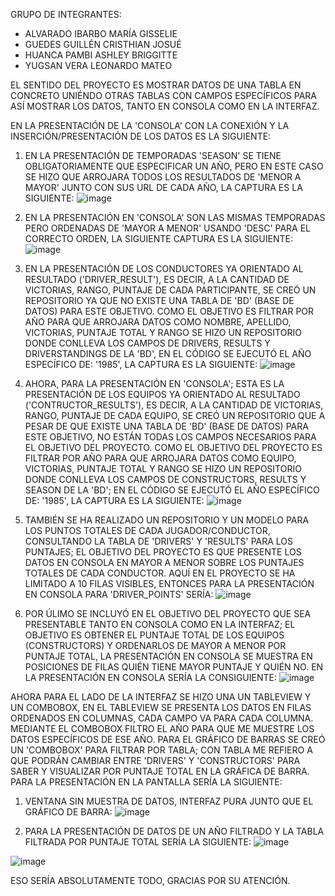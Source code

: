 GRUPO DE INTEGRANTES:
- ALVARADO IBARBO MARÍA GISSELIE
- GUEDES GUILLÉN CRISTHIAN JOSUÉ
- HUANCA PAMBI ASHLEY BRIGGITTE
- YUGSAN VERA LEONARDO MATEO

EL SENTIDO DEL PROYECTO ES MOSTRAR DATOS DE UNA TABLA EN CONCRETO UNIÉNDO OTRAS TABLAS CON CAMPOS ESPECÍFICOS PARA ASÍ MOSTRAR LOS DATOS, TANTO EN CONSOLA COMO EN LA INTERFAZ.

EN LA PRESENTACIÓN DE LA 'CONSOLA' CON LA CONEXIÓN Y LA INSERCIÓN/PRESENTACIÓN DE LOS DATOS ES LA SIGUIENTE:

1. EN LA PRESENTACIÓN DE TEMPORADAS 'SEASON' SE TIENE OBLIGATORIAMENTE QUE ESPECIFICAR UN AÑO, PERO EN ESTE CASO SE HIZO QUE ARROJARA TODOS LOS RESULTADOS DE 'MENOR A MAYOR' JUNTO CON SUS URL DE CADA AÑO, LA CAPTURA ES LA SIGUIENTE:
![image](https://github.com/user-attachments/assets/e32cf9f8-7ad6-43ff-9912-a351a3fb8ff6)

2. EN LA PRESENTACIÓN EN 'CONSOLA' SON LAS MISMAS TEMPORADAS PERO ORDENADAS DE 'MAYOR A MENOR' USANDO 'DESC' PARA EL CORRECTO ORDEN, LA SIGUIENTE CAPTURA ES LA SIGUIENTE:
![image](https://github.com/user-attachments/assets/f649519e-0d2d-417e-9d63-02ab3ff27dde)

3. EN LA PRESENTACIÓN DE LOS CONDUCTORES YA ORIENTADO AL RESULTADO ('DRIVER_RESULT'), ES DECIR, A LA CANTIDAD DE VICTORIAS, RANGO, PUNTAJE DE CADA PARTICIPANTE, SE CREÓ UN REPOSITORIO YA QUE NO EXISTE UNA TABLA DE 'BD' (BASE DE DATOS) PARA ESTE OBJETIVO. COMO EL OBJETIVO ES FILTRAR POR AÑO PARA QUE ARROJARA DATOS COMO NOMBRE, APELLIDO, VICTORIAS, PUNTAJE TOTAL Y RANGO SE HIZO UN REPOSITORIO DONDE CONLLEVA LOS CAMPOS DE DRIVERS, RESULTS Y DRIVERSTANDINGS DE LA 'BD', EN EL CÓDIGO SE EJECUTÓ EL AÑO ESPECÍFICO DE: '1985', LA CAPTURA ES LA SIGUIENTE:
![image](https://github.com/user-attachments/assets/e6f3c706-e8cd-432e-9aed-84a05b7a9ad5)

4. AHORA, PARA LA PRESENTACIÓN EN 'CONSOLA'; ESTA ES LA PRESENTACIÓN DE LOS EQUIPOS YA ORIENTADO AL RESULTADO ('CONTRUCTOR_RESULTS'), ES DECIR, A LA CANTIDAD DE VICTORIAS, RANGO, PUNTAJE DE CADA EQUIPO, SE CREÓ UN REPOSITORIO QUE A PESAR DE QUE EXISTE UNA TABLA DE 'BD' (BASE DE DATOS) PARA ESTE OBJETIVO, NO ESTÁN TODAS LOS CAMPOS NECESARIOS PARA EL OBJETIVO DEL PROYECTO. COMO EL OBJETIVO DEL PROYECTO ES FILTRAR POR AÑO PARA QUE ARROJARA DATOS COMO EQUIPO, VICTORIAS, PUNTAJE TOTAL Y RANGO SE HIZO UN REPOSITORIO DONDE CONLLEVA LOS CAMPOS DE CONSTRUCTORS, RESULTS Y SEASON DE LA 'BD'; EN EL CÓDIGO SE EJECUTÓ EL AÑO ESPECÍFICO DE: '1985', LA CAPTURA ES LA SIGUIENTE:
![image](https://github.com/user-attachments/assets/db58f1b4-ef3a-4913-9697-ca987cd77825)

5. TAMBIÉN SE HA REALIZADO UN REPOSITORIO Y UN MODELO PARA LOS PUNTOS TOTALES DE CADA JUGADOR/CONDUCTOR, CONSULTANDO LA TABLA DE 'DRIVERS' Y 'RESULTS' PARA LOS PUNTAJES; EL OBJETIVO DEL PROYECTO ES QUE PRESENTE LOS DATOS EN CONSOLA EN MAYOR A MENOR SOBRE LOS PUNTAJES TOTALES DE CADA CONDUCTOR. AQUÍ EN EL PROYECTO SE HA LIMITADO A 10 FILAS VISIBLES, ENTONCES PARA LA PRESENTACIÓN EN CONSOLA PARA 'DRIVER_POINTS' SERÍA:
![image](https://github.com/user-attachments/assets/987a66df-ab3e-4b7f-91a4-a69926aa4b20)

6. POR ÚLIMO SE INCLUYÓ EN EL OBJETIVO DEL PROYECTO QUE SEA PRESENTABLE TANTO EN CONSOLA COMO EN LA INTERFAZ; EL OBJETIVO ES OBTENER EL PUNTAJE TOTAL DE LOS EQUIPOS (CONSTRUCTORS) Y ORDENARLOS DE MAYOR A MENOR POR PUNTAJE TOTAL, LA PRESENTACIÓN EN CONSOLA SE MUESTRA EN POSICIONES DE FILAS QUIÉN TIENE MAYOR PUNTAJE Y QUIÉN NO. EN LA PRESENTACIÓN EN CONSOLA SERÍA LA CONSIGUIENTE:
![image](https://github.com/user-attachments/assets/e90eee61-0100-4be5-a692-d15c3d183b06)

AHORA PARA EL LADO DE LA INTERFAZ SE HIZO UNA UN TABLEVIEW Y UN COMBOBOX, EN EL TABLEVIEW SE PRESENTA LOS DATOS EN FILAS ORDENADOS EN COLUMNAS, CADA CAMPO VA PARA CADA COLUMNA. MEDIANTE EL COMBOBOX FILTRO EL AÑO PARA QUE ME MUESTRE LOS DATOS ESPECÍFICOS DE ESE AÑO. PARA EL GRÁFICO DE BARRAS SE CREÓ UN 'COMBOBOX' PARA FILTRAR POR TABLA; CON TABLA ME REFIERO A QUE PODRÁN CAMBIAR ENTRE 'DRIVERS' Y 'CONSTRUCTORS' PARA SABER Y VISUALIZAR POR PUNTAJE TOTAL EN LA GRÁFICA DE BARRA. PARA LA PRESENTACIÓN EN LA PANTALLA SERÍA LA SIGUIENTE:

1. VENTANA SIN MUESTRA DE DATOS, INTERFAZ PURA JUNTO QUE EL GRÁFICO DE BARRA:
![image](https://github.com/user-attachments/assets/e1827ca3-4d56-48bc-9c92-52da52c8e5a0)

2. PARA LA PRESENTACIÓN DE DATOS DE UN AÑO FILTRADO Y LA TABLA FILTRADA POR PUNTAJE TOTAL SERÍA LA SIGUIENTE:
![image](https://github.com/user-attachments/assets/6be88c38-f26b-42bd-beca-4a69184ed2f1)

![image](https://github.com/user-attachments/assets/0ea0bd70-3a78-41e7-a70e-6dee7ba4c920)

ESO SERÍA ABSOLUTAMENTE TODO, GRACIAS POR SU ATENCIÓN.
